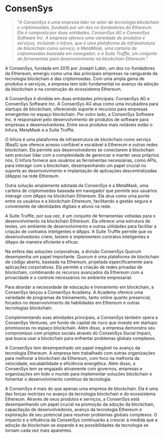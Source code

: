# ConsenSys

>"*A ConsenSys é uma empresa líder no setor de tecnologia blockchain e criptomoedas, fundada por um dos co-fundadores da Ethereum. Ela é composta por duas entidades, ConsenSys AG e ConsenSys Software Inc. A empresa oferece uma variedade de produtos e serviços, incluindo o Infura, que é uma plataforma de infraestrutura de blockchain como serviço; a MetaMask, uma carteira de criptomoedas baseada em navegador; e a Suíte Truffle, um conjunto de ferramentas para desenvolvimento na blockchain Ethereum.*"

A ConsenSys, fundada em 2015 por Joseph Lubin, um dos co-fundadores da Ethereum, emergiu como uma das principais empresas na vanguarda da tecnologia blockchain e das criptomoedas. Com uma ampla gama de produtos e serviços, a empresa tem sido fundamental no avanço da adoção da blockchain e na construção do ecossistema Ethereum.

A ConsenSys é dividida em duas entidades principais: ConsenSys AG e ConsenSys Software Inc. A ConsenSys AG atua como uma incubadora para startups de blockchain, oferecendo suporte e recursos para empresas emergentes no espaço blockchain. Por outro lado, a ConsenSys Software Inc. é responsável pelo desenvolvimento de produtos de software para empresas e desenvolvedores. Entre seus produtos mais notáveis estão o Infura, MetaMask e a Suíte Truffle.

O Infura é uma plataforma de infraestrutura de blockchain como serviço (BaaS) que oferece acesso confiável e escalável à Ethereum e outras redes blockchain. Ela permite aos desenvolvedores se conectarem à blockchain sem precisar lidar com a complexidade de gerenciar e manter seus próprios nós. O Infura fornece aos usuários as ferramentas necessárias, como APIs, para interagir com a blockchain, desempenhando um papel crucial no suporte ao desenvolvimento e implantação de aplicações descentralizadas (dApps) na rede Ethereum.

Outra solução amplamente adotada da ConsenSys é a MetaMask, uma carteira de criptomoedas baseada em navegador que permite aos usuários interagir com dApps na blockchain Ethereum. Ela atua como uma ponte entre os usuários e a blockchain Ethereum, facilitando a gestão segura e conveniente de identidades digitais e ativos na rede.

A Suíte Truffle, por sua vez, é um conjunto de ferramentas voltadas para o desenvolvimento na blockchain Ethereum. Ela oferece uma estrutura de testes, um ambiente de desenvolvimento e outras utilidades para facilitar a criação de contratos inteligentes e dApps. A Suíte Truffle permite que os desenvolvedores criem, testem e implementem contratos inteligentes e dApps de maneira eficiente e eficaz.

Na esfera das soluções corporativas, a divisão ConsenSys Quorum desempenha um papel importante. Quorum é uma plataforma de blockchain de código aberto, baseada na Ethereum, projetada especificamente para aplicações corporativas. Ela permite a criação de redes privadas de blockchain, combinando os recursos avançados da Ethereum com a privacidade e o controle necessários no ambiente empresarial.

Para abordar a necessidade de educação e treinamento em blockchain, a ConsenSys lançou a ConsenSys Academy. A Academy oferece uma variedade de programas de treinamento, tanto online quanto presencial, focados no desenvolvimento de habilidades em Ethereum e outras tecnologias blockchain.

Complementando suas atividades principais, a ConsenSys também opera a ConsenSys Ventures, um fundo de capital de risco que investe em startups promissoras no espaço blockchain. Além disso, a empresa demonstra seu compromisso com projetos sociais através do ConsenSys Social Impact, que busca usar a blockchain para enfrentar problemas globais complexos.

A ConsenSys tem desempenhado um papel inegável no avanço da tecnologia Ethereum. A empresa tem trabalhado com outras organizações para melhorar a blockchain da Ethereum, com foco na melhoria da velocidade, escalabilidade e eficiência energética. Além disso, a ConsenSys tem se engajado ativamente com governos, empresas e organizações em todo o mundo para implementar soluções blockchain e fomentar o desenvolvimento contínuo da tecnologia.

A ConsenSys é mais do que apenas uma empresa de blockchain. Ela é uma das forças motrizes no avanço da tecnologia blockchain e do ecossistema Ethereum. Através de seus produtos e serviços, a ConsenSys está desempenhando um papel crucial na promoção da adoção da blockchain, capacitação de desenvolvedores, avanço da tecnologia Ethereum e exploração de seu potencial para resolver problemas globais complexos. O impacto e a influência da ConsenSys continuarão a crescer à medida que a adoção da blockchain se expande e as possibilidades da tecnologia se tornam cada vez mais aparentes.